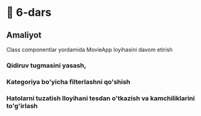 # 📔 6-dars

## Amaliyot
Class componentlar yordamida MovieApp loyihasini davom etirish

### Qidiruv tugmasini yasash, 
### Kategoriya bo'yicha filterlashni qo'shish
### Hatolarni tuzatish lloyihani tesdan o'tkazish va kamchiliklarini to'g'irlash